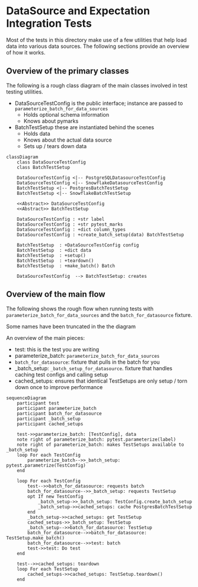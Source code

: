 # DataSource and Expectation Integration Tests
Most of the tests in this directory make use of a few utilities that help load data into various data sources.
The following sections provide an overview of how it works.

## Overview of the primary classes

The following is a rough class diagram of the main classes involved in test testing utilities.
* DataSourceTestConfig is the public interface; instance are passed to `parameterize_batch_for_data_sources`
    * Holds optional schema information
    * Knows about pymarks
* BatchTestSetup these are instantiated behind the scenes
    * Holds data
    * Knows about the actual data source
    * Sets up / tears down data

```mermaid
classDiagram
    class DataSourceTestConfig
    class BatchTestSetup

    DataSourceTestConfig <|-- PostgreSQLDatasourceTestConfig
    DataSourceTestConfig <|-- SnowflakeDatasourceTestConfig
    BatchTestSetup <|-- PostgresBatchTestSetup
    BatchTestSetup <|-- SnowflakeBatchTestSetup

    <<Abstract>> DataSourceTestConfig
    <<Abstract>> BatchTestSetup

    DataSourceTestConfig : +str label
    DataSourceTestConfig : +str pytest_marks
    DataSourceTestConfig : +dict column_types
    DataSourceTestConfig : +create_batch_setup(data) BatchTestSetup

    BatchTestSetup  : +DataSourceTestConfig config
    BatchTestSetup  : +dict data
    BatchTestSetup  : +setup()
    BatchTestSetup  : +teardown()
    BatchTestSetup  : +make_batch() Batch

    DataSourceTestConfig  --> BatchTestSetup: creates
```

## Overview of the main flow
The following shows the rough flow when running tests with `parameterize_batch_for_data_sources` and the `batch_for_datasource` fixture.

Some names have been truncated in the the diagram

An overview of the main pieces:

* test: this is the test you are writing
* parameterize_batch: `parameterize_batch_for_data_sources`
* `batch_for_datasource`: fixture that pulls in the batch for you
* _batch_setup: `_batch_setup_for_datasource`. fixture that handles caching test configs and calling setup
* cached_setups: ensures that identical TestSetups are only setup / torn down once to improve performance

```mermaid
sequenceDiagram
    participant test
    participant parameterize_batch
    participant batch_for_datasource
    participant _batch_setup
    participant cached_setups

    test->>parameterize_batch: [TestConfig], data
    note right of parameterize_batch: pytest.parameterize(label)
    note right of parameterize_batch: makes TestSetups available to _batch_setup
    loop For each TestConfig
        parameterize_batch-->>_batch_setup: pytest.parametrize(TestConfig)
    end

    loop For each TestConfig
        test-->>batch_for_datasource: requests batch
        batch_for_datasource-->>_batch_setup: requests TestSetup
        opt If new TestConfig
            _batch_setup->>_batch_setup: TestConfig.create_batch_setup
            _batch_setup->>cached_setups: cache PostgresBatchTestSetup
        end
        _batch_setup->>cached_setups: get TestSetup
        cached_setups->>_batch_setup: TestSetup
        _batch_setup-->>batch_for_datasource: TestSetup
        batch_for_datasource-->>batch_for_datasource: TestSetup.make_batch()
        batch_for_datasource-->>test: batch
        test->>test: Do test
    end

    test-->>cached_setups: teardown
    loop For each TestSetup
        cached_setups->>cached_setups: TestSetup.teardown()
    end

```

